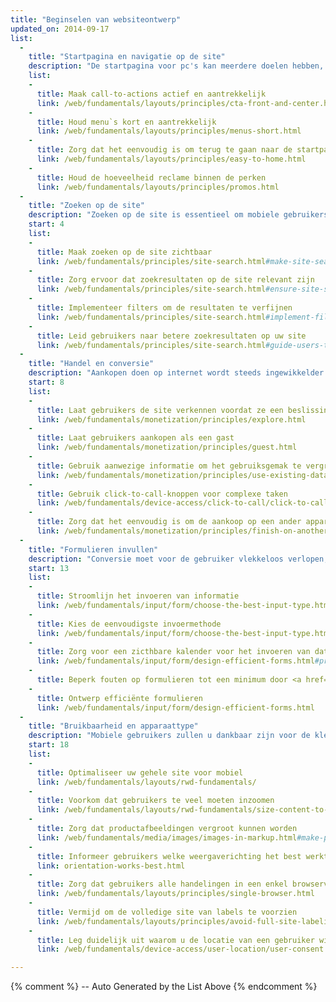 ```yaml
---
title: "Beginselen van websiteontwerp"
updated_on: 2014-09-17
list:
  -
    title: "Startpagina en navigatie op de site"
    description: "De startpagina voor pc's kan meerdere doelen hebben, maar de mobiele startpagina dient gericht te zijn op het verbinden van gebruikers met de inhoud die ze hebben opgevraagd."
    list:
    -
      title: Maak call-to-actions actief en aantrekkelijk
      link: /web/fundamentals/layouts/principles/cta-front-and-center.html
    -
      title: Houd menu`s kort en aantrekkelijk
      link: /web/fundamentals/layouts/principles/menus-short.html
    -
      title: Zorg dat het eenvoudig is om terug te gaan naar de startpagina
      link: /web/fundamentals/layouts/principles/easy-to-home.html
    -
      title: Houd de hoeveelheid reclame binnen de perken
      link: /web/fundamentals/layouts/principles/promos.html 
  -
    title: "Zoeken op de site"
    description: "Zoeken op de site is essentieel om mobiele gebruikers snel te laten vinden waarnaar ze op zoek zijn."
    start: 4
    list:
    -
      title: Maak zoeken op de site zichtbaar
      link: /web/fundamentals/principles/site-search.html#make-site-search-visible
    -
      title: Zorg ervoor dat zoekresultaten op de site relevant zijn
      link: /web/fundamentals/principles/site-search.html#ensure-site-search-results-are-relevant
    -
      title: Implementeer filters om de resultaten te verfijnen
      link: /web/fundamentals/principles/site-search.html#implement-filters-to-narrow-results
    -
      title: Leid gebruikers naar betere zoekresultaten op uw site
      link: /web/fundamentals/principles/site-search.html#guide-users-to-better-site-search-results
  -
    title: "Handel en conversie"
    description: "Aankopen doen op internet wordt steeds ingewikkelder en gebruikers willen graag zelf bepalen wanneer ze converteren."
    start: 8
    list:
    -
      title: Laat gebruikers de site verkennen voordat ze een beslissing nemen
      link: /web/fundamentals/monetization/principles/explore.html
    -
      title: Laat gebruikers aankopen als een gast
      link: /web/fundamentals/monetization/principles/guest.html
    -
      title: Gebruik aanwezige informatie om het gebruiksgemak te vergroten
      link: /web/fundamentals/monetization/principles/use-existing-data.html
    - 
      title: Gebruik click-to-call-knoppen voor complexe taken
      link: /web/fundamentals/device-access/click-to-call/click-to-call.html
    - 
      title: Zorg dat het eenvoudig is om de aankoop op een ander apparaat te voltooien
      link: /web/fundamentals/monetization/principles/finish-on-another-device
  -
    title: "Formulieren invullen"
    description: "Conversie moet voor de gebruiker vlekkeloos verlopen, of het nu gaat om het plaatsen van een bestelling, de aanvraag voor een prijsopgave, of het opgeven voor een mailinglijst."
    start: 13
    list:
    -
      title: Stroomlijn het invoeren van informatie
      link: /web/fundamentals/input/form/choose-the-best-input-type.html
    -
      title: Kies de eenvoudigste invoermethode
      link: /web/fundamentals/input/form/choose-the-best-input-type.html#offer-suggestions-during-input-with-datalist
    -
      title: Zorg voor een zicthbare kalender voor het invoeren van datums
      link: /web/fundamentals/input/form/design-efficient-forms.html#provide-visual-calendars-when-selecting-dates
    -
      title: Beperk fouten op formulieren tot een minimum door <a href="/web/fundamentals/input/form/label-and-name-inputs.html">labeling</a> en <a href="/web/fundamentals/input/form/provide-real-time-validation.html">realtime validering</a>
    -
      title: Ontwerp efficiënte formulieren
      link: /web/fundamentals/input/form/design-efficient-forms.html
  -
    title: "Bruikbaarheid en apparaattype"
    description: "Mobiele gebruikers zullen u dankbaar zijn voor de kleine dingen die u voor hen doet om het gebruiksgemak te vergroten."
    start: 18
    list: 
    -
      title: Optimaliseer uw gehele site voor mobiel
      link: /web/fundamentals/layouts/rwd-fundamentals/
    -
      title: Voorkom dat gebruikers te veel moeten inzoomen
      link: /web/fundamentals/layouts/rwd-fundamentals/size-content-to-the-viewport.html
    -
      title: Zorg dat productafbeeldingen vergroot kunnen worden
      link: /web/fundamentals/media/images/images-in-markup.html#make-product-images-expandable
    -
      title: Informeer gebruikers welke weergaverichting het best werkt
      link: orientation-works-best.html
    -
      title: Zorg dat gebruikers alle handelingen in een enkel browservenster kunnen uitvoeren
      link: /web/fundamentals/layouts/principles/single-browser.html
    -
      title: Vermijd om de volledige site van labels te voorzien
      link: /web/fundamentals/layouts/principles/avoid-full-site-labeling.html
    -
      title: Leg duidelijk uit waarom u de locatie van een gebruiker wilt weten
      link: /web/fundamentals/device-access/user-location/user-consent.html#always-request-access-to-location-on-a-user-gesture

---
```


{% comment %}
  -- Auto Generated by the List Above
{% endcomment %}


